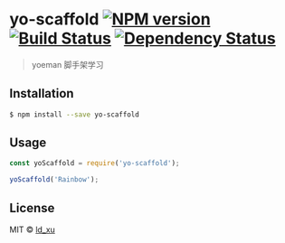 # yo-scaffold [![NPM version][npm-image]][npm-url] [![Build Status][travis-image]][travis-url] [![Dependency Status][daviddm-image]][daviddm-url]
> yoeman 脚手架学习

## Installation

```sh
$ npm install --save yo-scaffold
```

## Usage

```js
const yoScaffold = require('yo-scaffold');

yoScaffold('Rainbow');
```
## License

MIT © [ld_xu]()


[npm-image]: https://badge.fury.io/js/yo-scaffold.svg
[npm-url]: https://npmjs.org/package/yo-scaffold
[travis-image]: https://travis-ci.com//yo-scaffold.svg?branch=master
[travis-url]: https://travis-ci.com//yo-scaffold
[daviddm-image]: https://david-dm.org//yo-scaffold.svg?theme=shields.io
[daviddm-url]: https://david-dm.org//yo-scaffold
